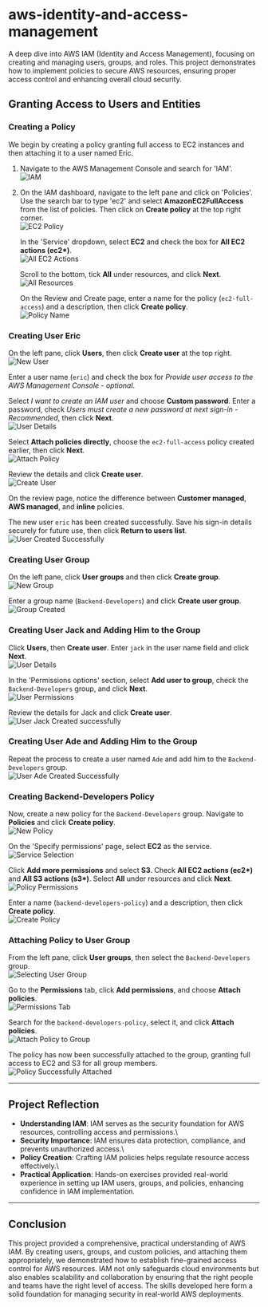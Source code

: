 # aws-identity-and-access-management

A deep dive into AWS IAM (Identity and Access Management), focusing on
creating and managing users, groups, and roles. This project
demonstrates how to implement policies to secure AWS resources, ensuring
proper access control and enhancing overall cloud security.

## Granting Access to Users and Entities

### Creating a Policy

We begin by creating a policy granting full access to EC2 instances and
then attaching it to a user named Eric.

1.  Navigate to the AWS Management Console and search for 'IAM'.\
    ![IAM](iam.png)

2.  On the IAM dashboard, navigate to the left pane and click on
    'Policies'. Use the search bar to type 'ec2' and select
    **AmazonEC2FullAccess** from the list of policies. Then click on
    **Create policy** at the top right corner.\
    ![EC2 Policy](ec2-full-access.png)

    In the 'Service' dropdown, select **EC2** and check the box for
    **All EC2 actions (ec2\*)**.\
    ![All EC2 Actions](all-ec2-actions.png)

    Scroll to the bottom, tick **All** under resources, and click
    **Next**.\
    ![All Resources](all-resources.png)

    On the Review and Create page, enter a name for the policy
    (`ec2-full-access`) and a description, then click **Create
    policy**.\
    ![Policy Name](policy-name.png)

### Creating User Eric

On the left pane, click **Users**, then click **Create user** at the top
right.\
![New User](new-user.png)

Enter a user name (`eric`) and check the box for *Provide user access to
the AWS Management Console - optional*.

Select *I want to create an IAM user* and choose **Custom password**.
Enter a password, check *Users must create a new password at next
sign-in - Recommended*, then click **Next**.\
![User Details](user-details.png)

Select **Attach policies directly**, choose the `ec2-full-access` policy
created earlier, then click **Next**.\
![Attach Policy](attach-policy.png)

Review the details and click **Create user**.\
![Create User](create-user.png)

On the review page, notice the difference between **Customer managed**,
**AWS managed**, and **inline** policies.

The new user `eric` has been created successfully. Save his sign-in
details securely for future use, then click **Return to users list**.\
![User Created Successfully](user-created-successfully.png)

### Creating User Group

On the left pane, click **User groups** and then click **Create
group**.\
![New Group](new-group.png)

Enter a group name (`Backend-Developers`) and click **Create user
group**.\
![Group Created](group-created.png)

### Creating User Jack and Adding Him to the Group

Click **Users**, then **Create user**. Enter `jack` in the user name
field and click **Next**.\
![User Details](user-jack-details.png)

In the 'Permissions options' section, select **Add user to group**,
check the `Backend-Developers` group, and click **Next**.\
![User Permissions](user-jack-permissions.png)

Review the details for Jack and click **Create user**.\
![User Jack Created successfully](jack-created-successfully.png)

### Creating User Ade and Adding Him to the Group

Repeat the process to create a user named `Ade` and add him to the
`Backend-Developers` group.\
![User Ade Created Successfully](user-ade-created-successfully.png)

### Creating Backend-Developers Policy

Now, create a new policy for the `Backend-Developers` group. Navigate to
**Policies** and click **Create policy**.\
![New Policy](new-policy.png)

On the 'Specify permissions' page, select **EC2** as the service.\
![Service Selection](ec2-service.png)

Click **Add more permissions** and select **S3**. Check **All EC2
actions (ec2\*)** and **All S3 actions (s3\*)**. Select **All** under
resources and click **Next**.\
![Policy Permissions](policy-permissions.png)

Enter a name (`backend-developers-policy`) and a description, then click
**Create policy**.\
![Create Policy](backend-policy.png)

### Attaching Policy to User Group

From the left pane, click **User groups**, then select the
`Backend-Developers` group.\
![Selecting User Group](select-usergroup.png)

Go to the **Permissions** tab, click **Add permissions**, and choose
**Attach policies**.\
![Permissions Tab](permissions-tab.png)

Search for the `backend-developers-policy`, select it, and click
**Attach policies**.\
![Attach Policy to Group](group-attach-policy.png)

The policy has now been successfully attached to the group, granting
full access to EC2 and S3 for all group members.\
![Policy Successfully Attached](group-attach-successful.png)

------------------------------------------------------------------------

## Project Reflection

-   **Understanding IAM**: IAM serves as the security foundation for AWS
    resources, controlling access and permissions.\
-   **Security Importance**: IAM ensures data protection, compliance,
    and prevents unauthorized access.\
-   **Policy Creation**: Crafting IAM policies helps regulate resource
    access effectively.\
-   **Practical Application**: Hands-on exercises provided real-world
    experience in setting up IAM users, groups, and policies, enhancing
    confidence in IAM implementation.

------------------------------------------------------------------------

## Conclusion

This project provided a comprehensive, practical understanding of AWS
IAM. By creating users, groups, and custom policies, and attaching them
appropriately, we demonstrated how to establish fine-grained access
control for AWS resources. IAM not only safeguards cloud environments
but also enables scalability and collaboration by ensuring that the
right people and teams have the right level of access. The skills
developed here form a solid foundation for managing security in
real-world AWS deployments.
